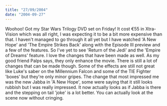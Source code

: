 ```yaml
---
title: "27/09/2004"
date: "2004-09-27"
---
```

Woohoo! Got my Star Wars Trilogy DVD set on Friday! It cost &#8364;55 in Xtra-Vision which was all right, I was expecting it to be a bit more expensive than that. I haven't managed to go through it all yet but I have watched 'A New Hope' and 'The Empire Strikes Back' along with the Episode III preview and a few of the features. So I've yet to see 'Return of the Jedi' and the 'Empire of Dreams' feature. I love the changes that have been made as well. As my good friend Palps says, they only enhance the movie. There is still a lot of changes that can be made though. Some of the effects are still not great like Luke's saber on the Millennium Falcon and some of the TIE Fighter 'boxes' but they're only minor gripes. The change that most impressed me was the new Jabba in 'A New Hope', some were saying that it still looks rubbish but I was really impressed. It now actually looks as if Jabba is there and the stepping on tail 'joke' is a lot better. You can actually look at the scene now without cringing.